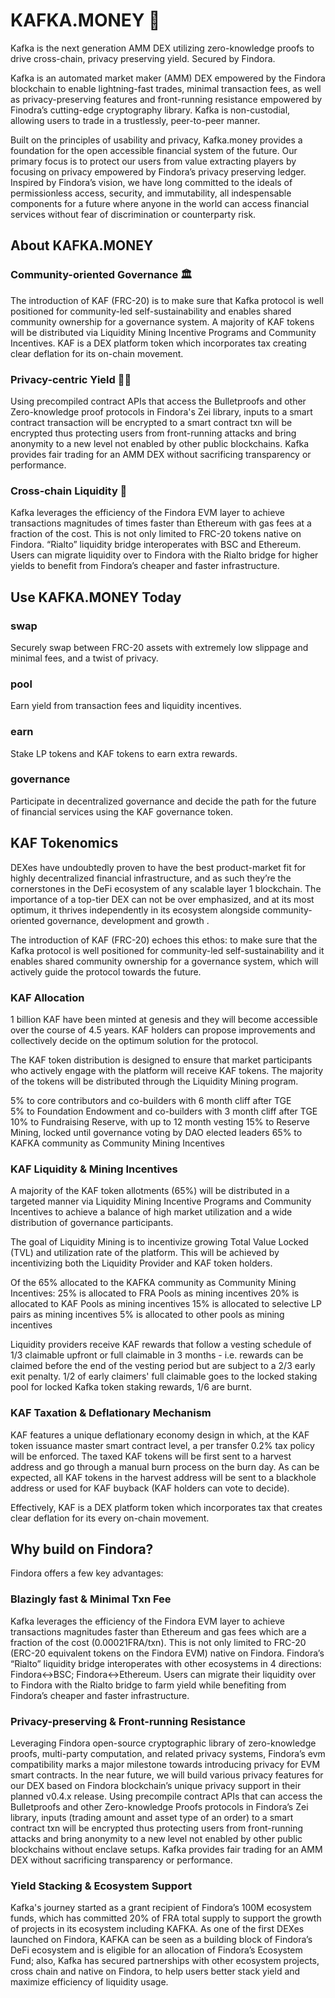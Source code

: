 # KAFKA.MONEY 🐞 
Kafka is the next generation AMM DEX utilizing zero-knowledge proofs to drive cross-chain, privacy preserving yield. Secured by Findora. 

Kafka is an automated market maker (AMM) DEX empowered by the Findora blockchain to enable lightning-fast trades, minimal transaction fees, as well as privacy-preserving features and front-running resistance empowered by Finodra’s cutting-edge cryptography library. Kafka is non-custodial, allowing users to trade in a trustlessly, peer-to-peer manner. 

Built on the principles of usability and privacy, Kafka.money provides a foundation for the open accessible financial system of the future. Our primary focus is to protect our users from value extracting players by focusing on privacy empowered by Findora’s privacy preserving ledger. Inspired by Findora’s vision, we have long committed to the ideals of permissionless access, security, and immutability, all indespensable components for a future where anyone in the world can access financial services without fear of discrimination or counterparty risk.


## About KAFKA.MONEY
### Community-oriented Governance 🏛️
The introduction of KAF (FRC-20) is to make sure that Kafka protocol is well positioned for community-led self-sustainability and enables shared community ownership for a governance system. A majority of KAF  tokens will be distributed via Liquidity Mining Incentive Programs and Community Incentives. KAF is a DEX platform token which incorporates tax creating clear deflation for its on-chain movement.

### Privacy-centric Yield 👨‍🌾
Using precompiled contract APIs that access the Bulletproofs and other Zero-knowledge proof protocols in Findora's Zei library, inputs to a smart contract transaction will be encrypted to a smart contract txn will be encrypted thus protecting users from front-running attacks and bring anonymity to a new level not enabled by other public blockchains. Kafka provides fair trading for an AMM DEX without sacrificing transparency or performance.

### Cross-chain Liquidity 🌉
Kafka leverages the efficiency of the Findora EVM layer to achieve transactions magnitudes of times faster than Ethereum with gas fees at a fraction of the cost. This is not only limited to FRC-20 tokens native on Findora. “Rialto” liquidity bridge interoperates with BSC and Ethereum. Users can migrate liquidity over to Findora with the Rialto bridge for higher yields to benefit from Findora’s cheaper and faster infrastructure.


## Use KAFKA.MONEY Today
### swap
Securely swap between FRC-20 assets with extremely low slippage and minimal fees, and a twist of privacy.

### pool
Earn yield from transaction fees and liquidity incentives.

### earn
Stake LP tokens and KAF tokens to earn extra rewards. 

### governance
Participate in decentralized governance and decide the path for the future of financial services using the KAF governance token.

## KAF Tokenomics
DEXes have undoubtedly proven to have the best product-market fit for highly decentralized financial infrastructure, and as such they’re the cornerstones in the DeFi ecosystem of any scalable layer 1 blockchain. The importance of a top-tier DEX can not be over emphasized, and at its most optimum, it thrives independently in its ecosystem alongside community-oriented governance, development and growth . 

The introduction of KAF (FRC-20) echoes this ethos: to make sure that the Kafka protocol is well positioned for community-led self-sustainability and it enables shared community ownership for a governance system, which will actively guide the protocol towards the future.

### KAF Allocation

1 billion KAF have been minted at genesis and they will become accessible over the course of 4.5 years. KAF holders can propose improvements and collectively decide on the optimum solution for the protocol.

The KAF token distribution is designed to ensure that market participants who actively engage with the platform will receive KAF tokens. The majority of the tokens will be distributed through the Liquidity Mining program.
 
5% to core contributors and co-builders with 6 month cliff after TGE  
5% to Foundation Endowment and co-builders with 3 month cliff after TGE  
10% to Fundraising Reserve, with up to 12 month vesting
15% to Reserve Mining, locked until governance voting by DAO elected leaders 
65% to KAFKA community as Community Mining Incentives


### KAF Liquidity & Mining Incentives
A majority of the KAF token allotments (65%) will be distributed in a targeted manner via Liquidity Mining Incentive Programs and Community Incentives to achieve a balance of high market utilization and a wide distribution of governance participants.  

The goal of Liquidity Mining is to incentivize growing Total Value Locked (TVL) and utilization rate of the platform. This will be achieved by incentivizing both the Liquidity Provider and KAF token holders. 
 
Of the 65% allocated to the KAFKA community as Community Mining Incentives:
25% is allocated to FRA Pools as mining incentives
20% is allocated to KAF Pools  as mining incentives
15% is allocated to selective LP pairs as mining incentives
5% is allocated to other pools as mining incentives

Liquidity providers receive KAF rewards that follow a vesting schedule of 1/3 claimable upfront or full claimable in 3 months - i.e. rewards can be claimed before the end of the vesting period but are subject to a 2/3 early exit penalty. 1/2 of early claimers' full claimable goes to the locked staking pool for locked Kafka token staking rewards, 1/6 are burnt. 


### KAF Taxation & Deflationary Mechanism
KAF features a unique deflationary economy design in which, at the KAF token issuance master smart contract level, a per transfer 0.2% tax policy will be enforced. The taxed KAF tokens will be first sent to a harvest address and go through a manual burn process on the burn day. As can be expected, all KAF tokens in the harvest address will be sent to a blackhole address or used for KAF buyback (KAF holders can vote to decide).

Effectively, KAF is a DEX platform token which incorporates tax that creates clear deflation for its every on-chain movement. 


## Why build on Findora?  
Findora offers a few key advantages:

### Blazingly fast & Minimal Txn Fee 
Kafka leverages the efficiency of the Findora EVM layer to achieve transactions magnitudes faster than Ethereum and gas fees which are a fraction of the cost (0.00021FRA/txn). This is not only limited to FRC-20 (ERC-20 equivalent tokens on the Findora EVM) native on Findora. Findora’s “Rialto” liquidity bridge interoperates with other ecosystems in 4 directions: Findora<->BSC; Findora<->Ethereum. Users can migrate their liquidity over to Findora with the Rialto bridge to farm yield while benefiting from Findora’s cheaper and faster infrastructure.

### Privacy-preserving & Front-running Resistance
Leveraging Findora open-source cryptographic library of zero-knowledge proofs, multi-party computation, and related privacy systems, Findora’s evm compatibility marks a major milestone towards introducing privacy for EVM smart contracts. In the near future, we will build various privacy features for our DEX based on Findora blockchain’s unique privacy support in their planned v0.4.x release. Using precompile contract APIs that can access the Bulletproofs and other Zero-knowledge Proofs protocols in Findora’s Zei library, inputs (trading amount and asset type of an order) to a smart contract txn will be encrypted thus protecting users from front-running attacks and bring anonymity to a new level not enabled by other public blockchains without enclave setups. Kafka provides fair trading for an AMM DEX without sacrificing transparency or performance.


### Yield Stacking & Ecosystem Support
Kafka's journey started as a grant recipient of Findora’s 100M ecosystem funds, which has committed 20% of FRA total supply to support the growth of projects in its ecosystem including KAFKA. As one of the first DEXes launched on Findora, KAFKA can be seen as a building block of Findora’s DeFi ecosystem and is eligible for an allocation of Findora’s Ecosystem Fund; also, Kafka has secured partnerships with other ecosystem projects, cross chain and native on Findora, to help users better stack yield and maximize efficiency of liquidity usage. 
